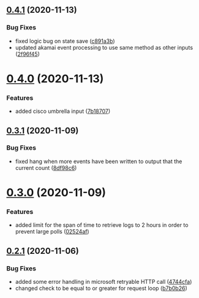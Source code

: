 ## [0.4.1](https://github.com/rfizzle/log-collector/compare/v0.4.0...v0.4.1) (2020-11-13)


### Bug Fixes

* fixed logic bug on state save ([c891a3b](https://github.com/rfizzle/log-collector/commit/c891a3bd48fb8c38d579ad2dcabc02079e438a73))
* updated akamai event processing to use same method as other inputs ([2f96f45](https://github.com/rfizzle/log-collector/commit/2f96f459c67d15b0edde807fc6afa7489374c7a1))



# [0.4.0](https://github.com/rfizzle/log-collector/compare/v0.3.1...v0.4.0) (2020-11-13)


### Features

* added cisco umbrella input ([7b18707](https://github.com/rfizzle/log-collector/commit/7b187074ef5a99e7e23578bb60bbef1e9c4afe9a))



## [0.3.1](https://github.com/rfizzle/log-collector/compare/v0.3.0...v0.3.1) (2020-11-09)


### Bug Fixes

* fixed hang when more events have been written to output that the current count ([8df98c6](https://github.com/rfizzle/log-collector/commit/8df98c61aa78553550ce2407d95499d4262e9cd7))



# [0.3.0](https://github.com/rfizzle/log-collector/compare/v0.2.1...v0.3.0) (2020-11-09)


### Features

* added limit for the span of time to retrieve logs to 2 hours in order to prevent large polls ([02524af](https://github.com/rfizzle/log-collector/commit/02524afd24bb029a459059257e629512cfc6f229))



## [0.2.1](https://github.com/rfizzle/log-collector/compare/v0.2.0...v0.2.1) (2020-11-06)


### Bug Fixes

* added some error handling in microsoft retryable HTTP call ([4744cfa](https://github.com/rfizzle/log-collector/commit/4744cfa7d8aa0d1c65d72abcad00ca2b679c1467))
* changed check to be equal to or greater for request loop ([b7b0b26](https://github.com/rfizzle/log-collector/commit/b7b0b26c7e7529afd044306be93cbe75517d1907))



